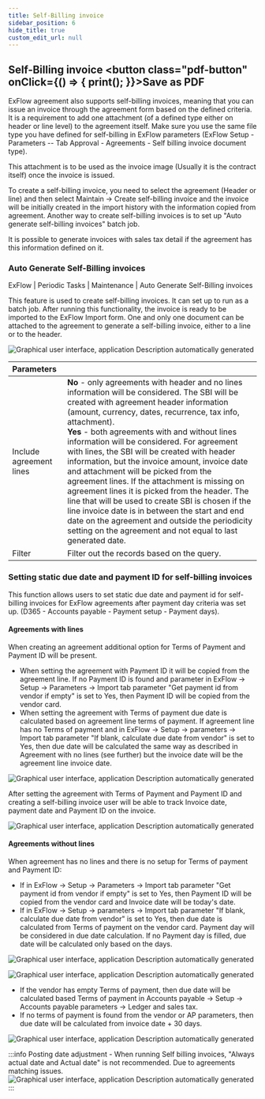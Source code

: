 ```yaml
---
title: Self-Billing invoice
sidebar_position: 6
hide_title: true
custom_edit_url: null
---
```

## Self-Billing invoice <button class="pdf-button" onClick={() => { print(); }}>Save as PDF</button>

ExFlow agreement also supports self-billing invoices, meaning that you can issue an invoice through the agreement form based on the defined criteria. It is a requirement to add one attachment (of a defined type either on header or line level) to the agreement itself. Make sure you use the same file type you have defined for self-billing in ExFlow parameters (ExFlow Setup - Parameters -- Tab Approval - Agreements - Self billing invoice document type).

This attachment is to be used as the invoice image (Usually it is the contract itself) once the invoice is issued.  

To create a self-billing invoice, you need to select the agreement (Header or line) and then select Maintain -\> Create self-billing invoice and the invoice will be initially created in the import history with the information copied from agreement. Another way to create self-billing invoices is to set up "Auto generate self-billing invoices" batch job.

It is possible to generate invoices with sales tax detail if the agreement has this information defined on it.

### Auto Generate Self-Billing invoices

ExFlow \| Periodic Tasks \| Maintenance \| Auto Generate Self-Billing invoices

This feature is used to create self-billing invoices. It can set up to run as a batch job. After running this functionality, the invoice is ready to be imported to the ExFlow Import form. One and only one document can be attached to the agreement to generate a self-billing invoice, either to a line or to the header.

![Graphical user interface, application Description automatically generated](@site/static/img/media/image42.png)


|Parameters| |
|:-|:-|
|Include agreement lines|**No** - only agreements with header and no lines information will be considered. The SBI will be created with agreement header information (amount, currency, dates, recurrence, tax info, attachment).<br/>**Yes** - both agreements with and without lines information will be considered. For agreement with lines, the SBI will be created with header information, but the invoice amount, invoice date and attachment will be picked from the agreement lines. If the attachment is missing on agreement lines it is picked from the header. The line that will be used to create SBI is chosen if the line invoice date is in between the start and end date on the agreement and outside the periodicity setting on the agreement and not equal to last generated date.|
|Filter|Filter out the records based on the query.|


### Setting static due date and payment ID for self-billing invoices

This function allows users to set static due date and payment id for self-billing invoices for ExFlow agreements after payment day criteria was set up. (D365 - Accounts payable - Payment setup - Payment days).

#### Agreements with lines

When creating an agreement additional option for Terms of Payment and Payment ID will be present.

- When setting the agreement with Payment ID it will be copied from the agreement line. If no Payment ID is found and parameter in ExFlow -> Setup -> Parameters -> Import tab parameter "Get payment id from vendor if empty" is set to Yes, then Payment ID will be copied from the vendor card.
- When setting the agreement with Terms of payment due date is calculated based on agreement line terms of payment. If agreement line has no Terms of payment and in ExFlow -> Setup -> parameters -> Import tab parameter "If blank, calculate due date from vendor" is set to Yes, then due date will be calculated the same way as described in Agreement with no lines (see further) but the invoice date will be the agreement line invoice date.

![Graphical user interface, application Description automatically generated](@site/static/img/media/image43.png)

After setting the agreement with Terms of Payment and Payment ID and creating a self-billing invoice user will be able to track Invoice date, payment date and Payment ID on the invoice.

![Graphical user interface, application Description automatically generated](@site/static/img/media/image44.png)

#### Agreements without lines
When agreement has no lines and there is no setup for Terms of payment and Payment ID:

- If in ExFlow -> Setup -> Parameters -> Import tab parameter "Get payment id from vendor if empty" is set to Yes, then Payment ID will be copied from the vendor card and Invoice date will be today's date.
- If in ExFlow -> Setup -> parameters -> Import tab parameter "If blank, calculate due date from vendor" is set to Yes, then due date is calculated from Terms of payment on the vendor card. Payment day will be considered in due date calculation. If no Payment day is filled, due date will be calculated only based on the days.

![Graphical user interface, application Description automatically generated](@site/static/img/media/image558.png)

![Graphical user interface, application Description automatically generated](@site/static/img/media/image559.png)

- If the vendor has empty Terms of payment, then due date will be calculated based Terms of payment in Accounts payable -> Setup -> Accounts payable parameters -> Ledger and sales tax.
- If no terms of payment is found from the vendor or AP parameters, then due date will be calculated from invoice date + 30 days.

![Graphical user interface, application Description automatically generated](@site/static/img/media/image560.png)

:::info Posting date adjustment - When running Self billing invoices, "Always actual date and Actual date" is not recommended. Due to agreements matching issues.<br/> ![Graphical user interface, application Description automatically generated](@site/static/img/media/image681.png)
:::